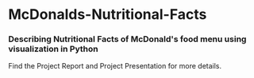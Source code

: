 # McDonalds-Nutritional-Facts
### Describing Nutritional Facts of McDonald's food menu using visualization in Python

Find the Project Report and Project Presentation for more details.
